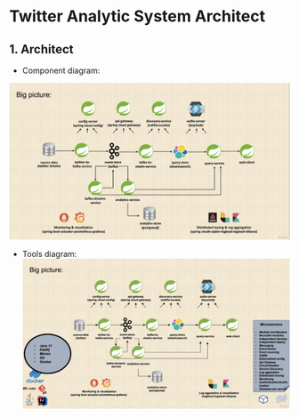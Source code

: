 # Twitter Analytic System Architect

## 1. Architect
- Component diagram:

![](image/architect.png)

- Tools diagram:
![](image/tools.png)
